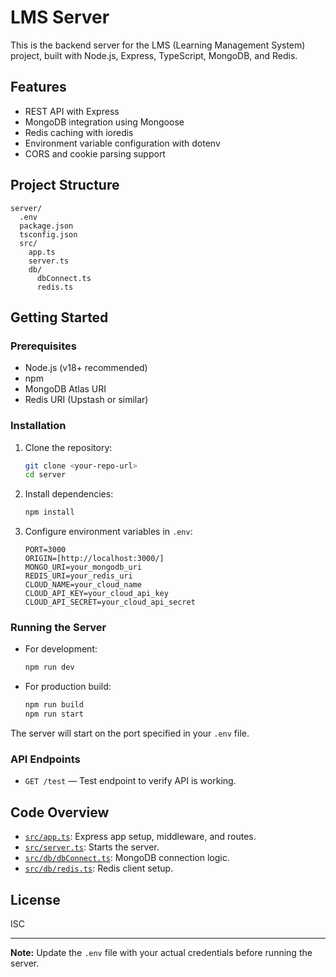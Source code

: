 # LMS Server

This is the backend server for the LMS (Learning Management System) project, built with Node.js, Express, TypeScript, MongoDB, and Redis.

## Features

- REST API with Express
- MongoDB integration using Mongoose
- Redis caching with ioredis
- Environment variable configuration with dotenv
- CORS and cookie parsing support

## Project Structure

```
server/
  .env
  package.json
  tsconfig.json
  src/
    app.ts
    server.ts
    db/
      dbConnect.ts
      redis.ts
```

## Getting Started

### Prerequisites

- Node.js (v18+ recommended)
- npm
- MongoDB Atlas URI
- Redis URI (Upstash or similar)

### Installation

1. Clone the repository:

   ```sh
   git clone <your-repo-url>
   cd server
   ```

2. Install dependencies:

   ```sh
   npm install
   ```

3. Configure environment variables in `.env`:

   ```
   PORT=3000
   ORIGIN=[http://localhost:3000/]
   MONGO_URI=your_mongodb_uri
   REDIS_URI=your_redis_uri
   CLOUD_NAME=your_cloud_name
   CLOUD_API_KEY=your_cloud_api_key
   CLOUD_API_SECRET=your_cloud_api_secret
   ```

### Running the Server

- For development:

  ```sh
  npm run dev
  ```

- For production build:

  ```sh
  npm run build
  npm run start
  ```

The server will start on the port specified in your `.env` file.

### API Endpoints

- `GET /test` — Test endpoint to verify API is working.

## Code Overview

- [`src/app.ts`](src/app.ts): Express app setup, middleware, and routes.
- [`src/server.ts`](src/server.ts): Starts the server.
- [`src/db/dbConnect.ts`](src/db/dbConnect.ts): MongoDB connection logic.
- [`src/db/redis.ts`](src/db/redis.ts): Redis client setup.

## License

ISC

---

**Note:** Update the `.env` file with your actual credentials before running the server.